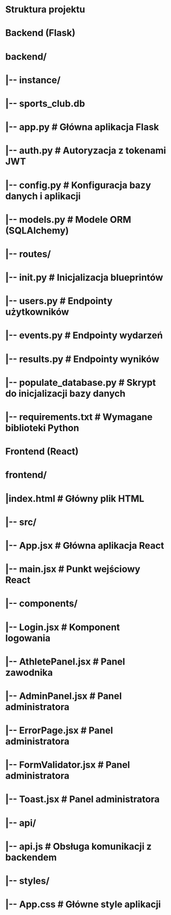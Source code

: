 # Struktura projektu

# Backend (Flask)
# backend/
# |-- instance/
#     |-- sports_club.db
# |-- app.py               # Główna aplikacja Flask
# |-- auth.py              # Autoryzacja z tokenami JWT
# |-- config.py            # Konfiguracja bazy danych i aplikacji
# |-- models.py            # Modele ORM (SQLAlchemy)
# |-- routes/
#     |-- __init__.py      # Inicjalizacja blueprintów
#     |-- users.py         # Endpointy użytkowników
#     |-- events.py        # Endpointy wydarzeń
#     |-- results.py       # Endpointy wyników
# |-- populate_database.py    # Skrypt do inicjalizacji bazy danych
# |-- requirements.txt     # Wymagane biblioteki Python

# Frontend (React)
# frontend/
# |index.html       # Główny plik HTML
# |-- src/
#     |-- App.jsx          # Główna aplikacja React
#     |-- main.jsx         # Punkt wejściowy React
#     |-- components/
#         |-- Login.jsx     # Komponent logowania
#         |-- AthletePanel.jsx # Panel zawodnika
#         |-- AdminPanel.jsx   # Panel administratora
#         |-- ErrorPage.jsx   # Panel administratora
#         |-- FormValidator.jsx   # Panel administratora
#         |-- Toast.jsx   # Panel administratora
#     |-- api/
#         |-- api.js       # Obsługa komunikacji z backendem
#     |-- styles/
#         |-- App.css      # Główne style aplikacji